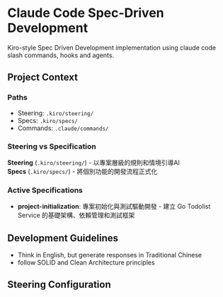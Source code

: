 # Claude Code Spec-Driven Development

Kiro-style Spec Driven Development implementation using claude code slash commands, hooks and agents.

## Project Context

### Paths
- Steering: `.kiro/steering/`
- Specs: `.kiro/specs/`
- Commands: `.claude/commands/`

### Steering vs Specification

**Steering** (`.kiro/steering/`) - 以專案層級的規則和情境引導AI  
**Specs** (`.kiro/specs/`) - 將個別功能的開發流程正式化

### Active Specifications
- **project-initialization**: 專案初始化與測試驅動開發 - 建立 Go Todolist Service 的基礎架構、依賴管理和測試框架

## Development Guidelines
- Think in English, but generate responses in Traditional Chinese
- follow SOLID and Clean Architecture principles

## Steering Configuration


